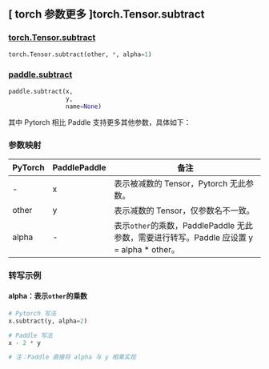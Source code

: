## [ torch 参数更多 ]torch.Tensor.subtract
### [torch.Tensor.subtract](https://pytorch.org/docs/stable/generated/torch.Tensor.subtract.html#torch.Tensor.subtract)

```python
torch.Tensor.subtract(other, *, alpha=1)
```

### [paddle.subtract](https://www.paddlepaddle.org.cn/documentation/docs/zh/api/paddle/subtract_cn.html#subtract)

```python
paddle.subtract(x,
                y,
                name=None)
```

其中 Pytorch 相比 Paddle 支持更多其他参数，具体如下：
### 参数映射
| PyTorch       | PaddlePaddle | 备注                                                   |
| ------------- | ------------ | ------------------------------------------------------ |
| -         | x            | 表示被减数的 Tensor，Pytorch 无此参数。  |
| other         | y            | 表示减数的 Tensor，仅参数名不一致。  |
| alpha         | -            | 表示`other`的乘数，PaddlePaddle 无此参数，需要进行转写。Paddle 应设置 y = alpha * other。  |


### 转写示例
#### alpha：表示`other`的乘数
```python
# Pytorch 写法
x.subtract(y, alpha=2)

# Paddle 写法
x - 2 * y

# 注：Paddle 直接将 alpha 与 y 相乘实现
```
